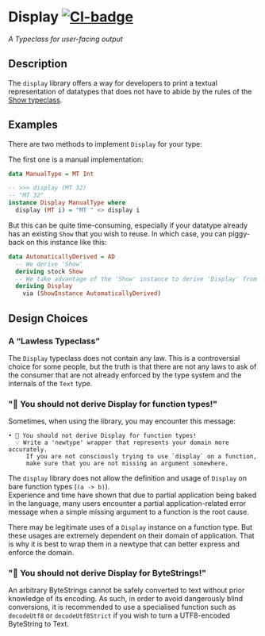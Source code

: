 # Display [![CI-badge][CI-badge]][CI-url]

_A Typeclass for user-facing output_

## Description

The `display` library offers a way for developers to print a textual representation of datatypes that does not
have to abide by the rules of the [Show typeclass][Show].

## Examples

There are two methods to implement `Display` for your type:

The first one is a manual implementation:

```haskell
data ManualType = MT Int

-- >>> display (MT 32)
-- "MT 32"
instance Display ManualType where
  display (MT i) = "MT " <> display i
```

But this can be quite time-consuming, especially if your datatype already has
an existing `Show` that you wish to reuse. In which case, you can piggy-back
on this instance like this:

```haskell
data AutomaticallyDerived = AD
  -- We derive 'Show'
  deriving stock Show 
  -- We take advantage of the 'Show' instance to derive 'Display' from it
  deriving Display
    via (ShowInstance AutomaticallyDerived) 
```

## Design Choices

### A “Lawless Typeclass”

The `Display` typeclass does not contain any law. This is a controversial choice for some people,
but the truth is that there are not any laws to ask of the consumer that are not already enforced
by the type system and the internals of the `Text` type.

### "🚫 You should not derive Display for function types!"

Sometimes, when using the library, you may encounter this message:

```
• 🚫 You should not derive Display for function types!                     
  💡 Write a 'newtype' wrapper that represents your domain more accurately.
     If you are not consciously trying to use `display` on a function,     
     make sure that you are not missing an argument somewhere.
```

The `display` library does not allow the definition and usage of `Display` on
bare function types (`(a -> b)`).  
Experience and time have shown that due to partial application being baked in the language,
many users encounter a partial application-related error message when a simple missing
argument to a function is the root cause.

There may be legitimate uses of a `Display` instance on a function type.
But these usages are extremely dependent on their domain of application.
That is why it is best to wrap them in a newtype that can better
express and enforce the domain.


### "🚫 You should not derive Display for ByteStrings!"

An arbitrary ByteStrings cannot be safely converted to text without prior knowledge of its encoding.
As such, in order to avoid dangerously blind conversions, it is recommended to use a specialised
function such as `decodeUtf8` or `decodeUtf8Strict` if you wish to turn a UTF8-encoded ByteString
to Text.

[Show]: https://hackage.haskell.org/package/base/docs/Text-Show.html#v:Show
[CI-badge]: https://img.shields.io/github/workflow/status/Kleidukos/display/CI?style=flat-square
[CI-url]: https://github.com/Kleidukos/display/actions
